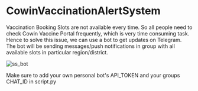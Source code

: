 # CowinVaccinationAlertSystem
Vaccination Booking Slots are not available every time. So all people need to check Cowin Vaccine Portal frequently, which is very time consuming task. Hence to solve this issue, we can use a bot to get updates on Telegram. The bot will be sending messages/push notifications in group with all available slots in particular region/district.

![ss_bot](https://user-images.githubusercontent.com/78342322/133563968-747ea412-57c6-4589-86b4-e45e0bf58260.jpg)

Make sure to add your own personal bot's API_TOKEN and your groups CHAT_ID in script.py
